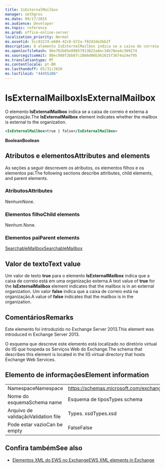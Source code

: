 ```yaml
---
title: IsExternalMailbox
manager: sethgros
ms.date: 09/17/2015
ms.audience: Developer
ms.topic: reference
ms.prod: office-online-server
localization_priority: Normal
ms.assetid: 5cc83174-e684-42c8-b72a-f82d3de3bb2f
description: O elemento IsExternalMailbox indica se a caixa de correio é externa à organização.
ms.openlocfilehash: 9be702b05e89857913023a8ec34b78ea4c309274
ms.sourcegitcommit: 88ec988f2bb67c1866d06b361615f3674a24e795
ms.translationtype: MT
ms.contentlocale: pt-BR
ms.lasthandoff: 05/31/2020
ms.locfileid: "44455286"
---
```

# <a name="isexternalmailbox"></a><span data-ttu-id="2ddd0-103">IsExternalMailbox</span><span class="sxs-lookup"><span data-stu-id="2ddd0-103">IsExternalMailbox</span></span>

<span data-ttu-id="2ddd0-104">O elemento **IsExternalMailbox** indica se a caixa de correio é externa à organização.</span><span class="sxs-lookup"><span data-stu-id="2ddd0-104">The **IsExternalMailbox** element indicates whether the mailbox is external to the organization.</span></span> 
  
```XML
<IsExternalMailbox>true | false</IsExternalMailbox>
```

 <span data-ttu-id="2ddd0-105">**Boolean**</span><span class="sxs-lookup"><span data-stu-id="2ddd0-105">**Boolean**</span></span>
## <a name="attributes-and-elements"></a><span data-ttu-id="2ddd0-106">Atributos e elementos</span><span class="sxs-lookup"><span data-stu-id="2ddd0-106">Attributes and elements</span></span>

<span data-ttu-id="2ddd0-107">As seções a seguir descrevem os atributos, os elementos filhos e os elementos pai.</span><span class="sxs-lookup"><span data-stu-id="2ddd0-107">The following sections describe attributes, child elements, and parent elements.</span></span>
  
### <a name="attributes"></a><span data-ttu-id="2ddd0-108">Atributos</span><span class="sxs-lookup"><span data-stu-id="2ddd0-108">Attributes</span></span>

<span data-ttu-id="2ddd0-109">Nenhum</span><span class="sxs-lookup"><span data-stu-id="2ddd0-109">None.</span></span>
  
### <a name="child-elements"></a><span data-ttu-id="2ddd0-110">Elementos filho</span><span class="sxs-lookup"><span data-stu-id="2ddd0-110">Child elements</span></span>

<span data-ttu-id="2ddd0-111">Nenhum.</span><span class="sxs-lookup"><span data-stu-id="2ddd0-111">None.</span></span>
  
### <a name="parent-elements"></a><span data-ttu-id="2ddd0-112">Elementos pai</span><span class="sxs-lookup"><span data-stu-id="2ddd0-112">Parent elements</span></span>

[<span data-ttu-id="2ddd0-113">SearchableMailbox</span><span class="sxs-lookup"><span data-stu-id="2ddd0-113">SearchableMailbox</span></span>](searchablemailbox.md)
  
## <a name="text-value"></a><span data-ttu-id="2ddd0-114">Valor de texto</span><span class="sxs-lookup"><span data-stu-id="2ddd0-114">Text value</span></span>

<span data-ttu-id="2ddd0-115">Um valor de texto **true** para o elemento **IsExternalMailbox** indica que a caixa de correio está em uma organização externa.</span><span class="sxs-lookup"><span data-stu-id="2ddd0-115">A text value of **true** for the **IsExternalMailbox** element indicates that the mailbox is in an external organization.</span></span> <span data-ttu-id="2ddd0-116">Um valor **false** indica que a caixa de correio está na organização.</span><span class="sxs-lookup"><span data-stu-id="2ddd0-116">A value of **false** indicates that the mailbox is in the organization.</span></span> 
  
## <a name="remarks"></a><span data-ttu-id="2ddd0-117">Comentários</span><span class="sxs-lookup"><span data-stu-id="2ddd0-117">Remarks</span></span>

<span data-ttu-id="2ddd0-118">Este elemento foi introduzido no Exchange Server 2013.</span><span class="sxs-lookup"><span data-stu-id="2ddd0-118">This element was introduced in Exchange Server 2013.</span></span>
  
<span data-ttu-id="2ddd0-119">O esquema que descreve este elemento está localizado no diretório virtual do IIS que hospeda os Serviços Web do Exchange.</span><span class="sxs-lookup"><span data-stu-id="2ddd0-119">The schema that describes this element is located in the IIS virtual directory that hosts Exchange Web Services.</span></span>
  
## <a name="element-information"></a><span data-ttu-id="2ddd0-120">Elemento de informações</span><span class="sxs-lookup"><span data-stu-id="2ddd0-120">Element information</span></span>

|||
|:-----|:-----|
|<span data-ttu-id="2ddd0-121">Namespace</span><span class="sxs-lookup"><span data-stu-id="2ddd0-121">Namespace</span></span>  <br/> |https://schemas.microsoft.com/exchange/services/2006/types  <br/> |
|<span data-ttu-id="2ddd0-122">Nome do esquema</span><span class="sxs-lookup"><span data-stu-id="2ddd0-122">Schema name</span></span>  <br/> |<span data-ttu-id="2ddd0-123">Esquema de tipos</span><span class="sxs-lookup"><span data-stu-id="2ddd0-123">Types schema</span></span>  <br/> |
|<span data-ttu-id="2ddd0-124">Arquivo de validação</span><span class="sxs-lookup"><span data-stu-id="2ddd0-124">Validation file</span></span>  <br/> |<span data-ttu-id="2ddd0-125">Types. xsd</span><span class="sxs-lookup"><span data-stu-id="2ddd0-125">Types.xsd</span></span>  <br/> |
|<span data-ttu-id="2ddd0-126">Pode estar vazio</span><span class="sxs-lookup"><span data-stu-id="2ddd0-126">Can be empty</span></span>  <br/> |<span data-ttu-id="2ddd0-127">False</span><span class="sxs-lookup"><span data-stu-id="2ddd0-127">False</span></span>  <br/> |
   
## <a name="see-also"></a><span data-ttu-id="2ddd0-128">Confira também</span><span class="sxs-lookup"><span data-stu-id="2ddd0-128">See also</span></span>



- [<span data-ttu-id="2ddd0-129">Elementos XML do EWS no Exchange</span><span class="sxs-lookup"><span data-stu-id="2ddd0-129">EWS XML elements in Exchange</span></span>](ews-xml-elements-in-exchange.md)

